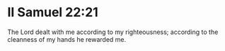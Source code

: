 # II Samuel 22:21

The Lord dealt with me according to my righteousness; according to the cleanness of my hands he rewarded me.

